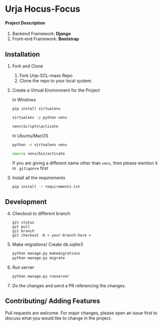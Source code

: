 # Urja Hocus-Focus

#### Project Description

1. Backend Framework: **Django**
2. Front-end Framework: **Bootstrap**

## Installation

1. Fork and Clone
    <ol>
    <li>Fork Urja-SCL-maxo Repo</li>
    <li>Clone the repo to your local system.</li>
    </ol>

2. Create a Virtual Environment for the Project

    In Windows
    ```bash
    pip install virtualenv
    ```
    ```bash
    virtualenv -p python venv
    ```
    ```bash
    venv\Scripts\activate
    ```

    In Ubuntu/MacOS
    ```bash
    python -m virtualenv venv

    source venv/bin/activate
    ```

   If you are giving a different name other than `venv`, then please mention it in `.gitigonre` first

3. Install all the requirements

    ```bash
    pip install -r requirements.txt
    ```
## Development

4. Checkout to different branch
     ```git
    git status
    git pull
    git branch
    git checkout -b < your-branch-here >
    ```

5. Make migrations/ Create db.sqlite3

    ```bash
    python manage.py makemigrations
    python manage.py migrate
    ```

6. Run server
    ```bash
    python manage.py runserver
    ```

7. Do the changes and send a PR referencing the changes.


## Contributing/ Adding Features
   Pull requests are welcome. For major changes, please open an issue first to discuss what you would like to change in the project.
